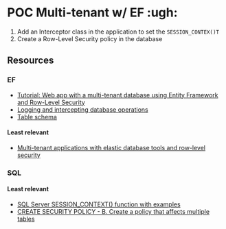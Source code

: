# POC Multi-tenant w/ EF :ugh:

1. Add an Interceptor class in the application to set the `SESSION_CONTEX()T`
1. Create a Row-Level Security policy in the database

## Resources

### EF
- [Tutorial: Web app with a multi-tenant database using Entity Framework and Row-Level Security](https://github.com/Huachao/azure-content/blob/master/articles/app-service-web/web-sites-dotnet-entity-framework-row-level-security.md)
- [Logging and intercepting database operations](https://learn.microsoft.com/en-us/ef/ef6/fundamentals/logging-and-interception?redirectedfrom=MSDN)
- [Table schema](https://learn.microsoft.com/en-us/ef/core/modeling/entity-types?tabs=data-annotations)

#### Least relevant

- [Multi-tenant applications with elastic database tools and row-level security](https://github.com/Huachao/azure-content/blob/master/articles/sql-database/sql-database-elastic-tools-multi-tenant-row-level-security.md)

### SQL

#### Least relevant

- [SQL Server SESSION_CONTEXT() function with examples](https://www.sqlshack.com/sql-server-session_context-function-with-examples/)
- [CREATE SECURITY POLICY - B. Create a policy that affects multiple tables](https://learn.microsoft.com/en-us/sql/t-sql/statements/create-security-policy-transact-sql?view=sql-server-ver16&source=recommendations)

